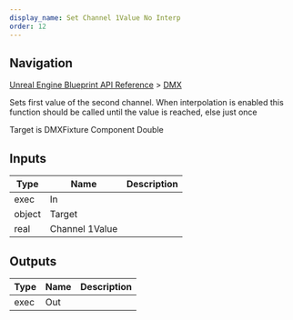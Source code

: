 ```yaml
---
display_name: Set Channel 1Value No Interp
order: 12
---
```

## Navigation

[Unreal Engine Blueprint API Reference](https://dev.epicgames.com/documentation/en-us/unreal-engine/BlueprintAPI) > [DMX](https://dev.epicgames.com/documentation/en-us/unreal-engine/BlueprintAPI/DMX)

Sets first value of the second channel. When interpolation is enabled this function should be called until the value is reached, else just once

Target is DMXFixture Component Double

## Inputs

| Type | Name | Description |
| --- | --- | --- |
| exec | In |  |
| object | Target |  |
| real | Channel 1Value |  |

## Outputs

| Type | Name | Description |
| --- | --- | --- |
| exec | Out |  |
